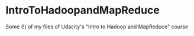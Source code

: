 IntroToHadoopandMapReduce
=========================

Some (!) of my files of Udacity's "Intro to Hadoop and MapReduce" course
